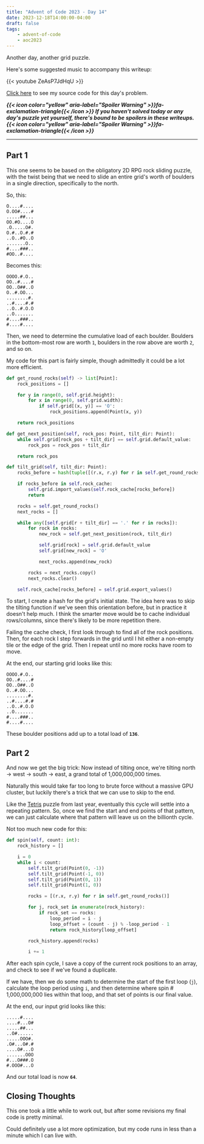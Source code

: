 ```yaml
---
title: "Advent of Code 2023 - Day 14"
date: 2023-12-18T14:00:00-04:00
draft: false
tags:
    - advent-of-code
    - aoc2023
---
```


Another day, another grid puzzle.

Here's some suggested music to accompany this writeup:

{{< youtube ZeAsP7JdHqU >}}

[Click here](https://github.com/Ratheronfire/advent-of-code/blob/master/year_2023/day-14.py) to see my source code for this day's problem.

***{{< icon color="yellow" aria-label="Spoiler Warning" >}}fa-exclamation-triangle{{< /icon >}} If you haven't solved today or any day's puzzle yet yourself, there's bound to be spoilers in these writeups. {{< icon color="yellow" aria-label="Spoiler Warning" >}}fa-exclamation-triangle{{< /icon >}}***

---

## Part 1

This one seems to be based on the obligatory 2D RPG rock sliding puzzle, with the twist being that we need to slide an entire grid's worth of boulders in a single direction, specifically to the north.

So, this:

```
O....#....
O.OO#....#
.....##...
OO.#O....O
.O.....O#.
O.#..O.#.#
..O..#O..O
.......O..
#....###..
#OO..#....
```

Becomes this:

```
OOOO.#.O..
OO..#....#
OO..O##..O
O..#.OO...
........#.
..#....#.#
..O..#.O.O
..O.......
#....###..
#....#....
```

Then, we need to determine the cumulative load of each boulder. Boulders in the bottom-most row are worth `1`, boulders in the row above are worth `2`, and so on.

My code for this part is fairly simple, though admittedly it could be a lot more efficient.

```python
def get_round_rocks(self) -> list[Point]:
    rock_positions = []

    for y in range(0, self.grid.height):
        for x in range(0, self.grid.width):
            if self.grid[(x, y)] == 'O':
                rock_positions.append(Point(x, y))

    return rock_positions

def get_next_position(self, rock_pos: Point, tilt_dir: Point):
    while self.grid[rock_pos + tilt_dir] == self.grid.default_value:
        rock_pos = rock_pos + tilt_dir

    return rock_pos

def tilt_grid(self, tilt_dir: Point):
    rocks_before = hash(tuple([(r.x, r.y) for r in self.get_round_rocks()] + [(tilt_dir.x, tilt_dir.y)]))

    if rocks_before in self.rock_cache:
        self.grid.import_values(self.rock_cache[rocks_before])
        return

    rocks = self.get_round_rocks()
    next_rocks = []

    while any([self.grid[r + tilt_dir] == '.' for r in rocks]):
        for rock in rocks:
            new_rock = self.get_next_position(rock, tilt_dir)

            self.grid[rock] = self.grid.default_value
            self.grid[new_rock] = 'O'

            next_rocks.append(new_rock)

        rocks = next_rocks.copy()
        next_rocks.clear()

    self.rock_cache[rocks_before] = self.grid.export_values()
```

To start, I create a hash for the grid's initial state. The idea here was to skip the tilting function if we've seen this orientation before, but in practice it doesn't help much. I think the smarter move would be to cache individual rows/columns, since there's likely to be more repetition there.

Failing the cache check, I first look through to find all of the rock positions. Then, for each rock I step forwards in the grid until I hit either a non-empty tile or the edge of the grid. Then I repeat until no more rocks have room to move.

At the end, our starting grid looks like this:

```
OOOO.#.O..
OO..#....#
OO..O##..O
O..#.OO...
........#.
..#....#.#
..O..#.O.O
..O.......
#....###..
#....#....
```

These boulder positions add up to a total load of **`136`**.

## Part 2

And now we get the big trick: Now instead of tilting once, we're tilting north -> west -> south -> east, a grand total of 1,000,000,000 times.

Naturally this would take far too long to brute force without a massive GPU cluster, but luckily there's a trick that we can use to skip to the end.

Like the [Tetris](https://adventofcode.com/2022/day/17) puzzle from last year, eventually this cycle will settle into a repeating pattern. So, once we find the start and end points of that pattern, we can just calculate where that pattern will leave us on the billionth cycle.

Not too much new code for this:

```python
def spin(self, count: int):
    rock_history = []

    i = 0
    while i < count:
        self.tilt_grid(Point(0, -1))
        self.tilt_grid(Point(-1, 0))
        self.tilt_grid(Point(0, 1))
        self.tilt_grid(Point(1, 0))

        rocks = [(r.x, r.y) for r in self.get_round_rocks()]

        for j, rock_set in enumerate(rock_history):
            if rock_set == rocks:
                loop_period = i - j
                loop_offset = (count - j) % -loop_period - 1
                return rock_history[loop_offset]

        rock_history.append(rocks)

        i += 1
```

After each spin cycle, I save a copy of the current rock positions to an array, and check to see if we've found a duplicate.

If we have, then we do some math to determine the start of the first loop (`j`), calculate the loop period using `i`, and then determine where spin # 1,000,000,000 lies within that loop, and that set of points is our final value.

At the end, our input grid looks like this:

```
.....#....
....#...O#
.....##...
..O#......
.....OOO#.
.O#...O#.#
....O#...O
.......OOO
#...O###.O
#.OOO#...O
```

And our total load is now **`64`**.

## Closing Thoughts

This one took a little while to work out, but after some revisions my final code is pretty minimal.

Could definitely use a lot more optimization, but my code runs in less than a minute which I can live with.